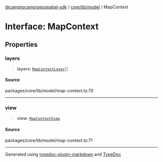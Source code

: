 [@camptocamp/geospatial-sdk](../../../../index.md) / [core/lib/model](../index.md) / MapContext

# Interface: MapContext

## Properties

### layers

> **layers**: [`MapContextLayer`](../type-aliases/MapContextLayer.md)[]

#### Source

packages/core/lib/model/map-context.ts:70

***

### view

> **view**: [`MapContextView`](MapContextView.md)

#### Source

packages/core/lib/model/map-context.ts:71

***

Generated using [typedoc-plugin-markdown](https://www.npmjs.com/package/typedoc-plugin-markdown) and [TypeDoc](https://typedoc.org/)

